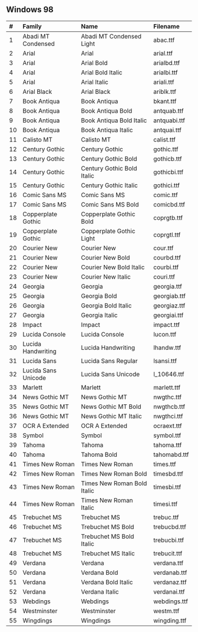 ## Windows 98

| # | Family | Name | Filename |
| :--- | :--- | :--- | :--- |
| 1 | Abadi MT Condensed | Abadi MT Condensed Light | abac.ttf |
| 2 | Arial | Arial | arial.ttf |
| 3 | Arial | Arial Bold | arialbd.ttf |
| 4 | Arial | Arial Bold Italic | arialbi.ttf |
| 5 | Arial | Arial Italic | ariali.ttf |
| 6 | Arial Black | Arial Black | ariblk.ttf |
| 7 | Book Antiqua | Book Antiqua | bkant.ttf |
| 8 | Book Antiqua | Book Antiqua Bold | antquab.ttf |
| 9 | Book Antiqua | Book Antiqua Bold Italic | antquabi.ttf |
| 10 | Book Antiqua | Book Antiqua Italic | antquai.ttf |
| 11 | Calisto MT | Calisto MT | calist.ttf |
| 12 | Century Gothic | Century Gothic | gothic.ttf |
| 13 | Century Gothic | Century Gothic Bold | gothicb.ttf |
| 14 | Century Gothic | Century Gothic Bold Italic | gothicbi.ttf |
| 15 | Century Gothic | Century Gothic Italic | gothici.ttf |
| 16 | Comic Sans MS | Comic Sans MS | comic.ttf |
| 17 | Comic Sans MS | Comic Sans MS Bold | comicbd.ttf |
| 18 | Copperplate Gothic | Copperplate Gothic Bold | coprgtb.ttf |
| 19 | Copperplate Gothic | Copperplate Gothic Light | coprgtl.ttf |
| 20 | Courier New | Courier New | cour.ttf |
| 21 | Courier New | Courier New Bold | courbd.ttf |
| 22 | Courier New | Courier New Bold Italic | courbi.ttf |
| 23 | Courier New | Courier New Italic | couri.ttf |
| 24 | Georgia | Georgia | georgia.ttf |
| 25 | Georgia | Georgia Bold | georgiab.ttf |
| 26 | Georgia | Georgia Bold Italic | georgiaz.ttf |
| 27 | Georgia | Georgia Italic | georgiai.ttf |
| 28 | Impact | Impact | impact.ttf |
| 29 | Lucida Console | Lucida Console | lucon.ttf |
| 30 | Lucida Handwriting | Lucida Handwriting | lhandw.ttf |
| 31 | Lucida Sans | Lucida Sans Regular | lsansi.ttf |
| 32 | Lucida Sans Unicode | Lucida Sans Unicode | l_10646.ttf |
| 33 | Marlett | Marlett | marlett.ttf |
| 34 | News Gothic MT | News Gothic MT | nwgthc.ttf |
| 35 | News Gothic MT | News Gothic MT Bold | nwgthcb.ttf |
| 36 | News Gothic MT | News Gothic MT Italic | nwgthci.ttf |
| 37 | OCR A Extended | OCR A Extended | ocraext.ttf |
| 38 | Symbol | Symbol | symbol.ttf |
| 39 | Tahoma | Tahoma | tahoma.ttf |
| 40 | Tahoma | Tahoma Bold | tahomabd.ttf |
| 41 | Times New Roman | Times New Roman | times.ttf |
| 42 | Times New Roman | Times New Roman Bold | timesbd.ttf |
| 43 | Times New Roman | Times New Roman Bold Italic | timesbi.ttf |
| 44 | Times New Roman | Times New Roman Italic | timesi.ttf |
| 45 | Trebuchet MS | Trebuchet MS | trebuc.ttf |
| 46 | Trebuchet MS | Trebuchet MS Bold | trebucbd.ttf |
| 47 | Trebuchet MS | Trebuchet MS Bold Italic | trebucbi.ttf |
| 48 | Trebuchet MS | Trebuchet MS Italic | trebucit.ttf |
| 49 | Verdana | Verdana | verdana.ttf |
| 50 | Verdana | Verdana Bold | verdanab.ttf |
| 51 | Verdana | Verdana Bold Italic | verdanaz.ttf |
| 52 | Verdana | Verdana Italic | verdanai.ttf |
| 53 | Webdings | Webdings | webdings.ttf |
| 54 | Westminster | Westminster | westm.ttf |
| 55 | Wingdings | Wingdings | wingding.ttf |
